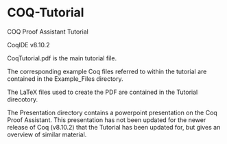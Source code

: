 # COQ-Tutorial
COQ Proof Assistant Tutorial

CoqIDE v8.10.2

CoqTutorial.pdf is the main tutorial file. 

The corresponding example Coq files referred to within the tutorial are contained in the Example_Files directory. 

The LaTeX files used to create the PDF are contained in the Tutorial direcotory. 

The Presentation directory contains a powerpoint presentation on the Coq Proof Assistant. This presentation has not been updated for the newer release of Coq (v8.10.2) that the Tutorial has been updated for, but gives an overview of similar material.
